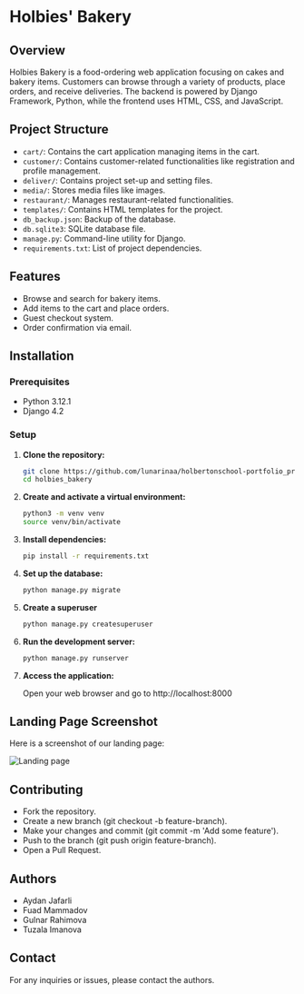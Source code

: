 # Holbies' Bakery

## Overview

Holbies Bakery is a food-ordering web application focusing on cakes and bakery items. Customers can browse through a variety of products, place orders, and receive deliveries. The backend is powered by Django Framework, Python, while the frontend uses HTML, CSS, and JavaScript.

## Project Structure

- `cart/`: Contains the cart application managing items in the cart.
- `customer/`: Contains customer-related functionalities like registration and profile management.
- `deliver/`: Contains project set-up and setting files.
- `media/`: Stores media files like images.
- `restaurant/`: Manages restaurant-related functionalities.
- `templates/`: Contains HTML templates for the project.
- `db_backup.json`: Backup of the database.
- `db.sqlite3`: SQLite database file.
- `manage.py`: Command-line utility for Django.
- `requirements.txt`: List of project dependencies.

## Features

- Browse and search for bakery items.
- Add items to the cart and place orders.
- Guest checkout system.
- Order confirmation via email.

## Installation

### Prerequisites

- Python 3.12.1
- Django 4.2


### Setup

1. **Clone the repository:**
   ```bash
   git clone https://github.com/lunarinaa/holbertonschool-portfolio_project.git
   cd holbies_bakery

2. **Create and activate a virtual environment:**
   ```bash
   python3 -m venv venv
   source venv/bin/activate

3. **Install dependencies:**
   ```bash
   pip install -r requirements.txt

4. **Set up the database:**
   ```bash
   python manage.py migrate

5. **Create a superuser**
   ```bash
   python manage.py createsuperuser

6. **Run the development server:**
   ```bash
   python manage.py runserver

7. **Access the application:**

   Open your web browser and go to http://localhost:8000

## Landing Page Screenshot

Here is a screenshot of our landing page:

![Landing page](holbies_bakery/screenshots/landing_page.png)

## Contributing
- Fork the repository.
- Create a new branch (git checkout -b feature-branch).
- Make your changes and commit (git commit -m 'Add some feature').
- Push to the branch (git push origin feature-branch).
- Open a Pull Request.

## Authors 
- Aydan Jafarli
- Fuad Mammadov
- Gulnar Rahimova
- Tuzala Imanova

## Contact

For any inquiries or issues, please contact the authors.




